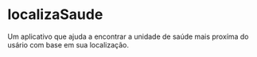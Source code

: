 # localizaSaude
Um aplicativo que ajuda a encontrar a unidade de saúde mais proxíma do usário com base em sua localização.
